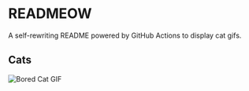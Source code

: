 # READMEOW

A self-rewriting README powered by GitHub Actions to display cat gifs.

## Cats

![Bored Cat GIF](https://media3.giphy.com/media/mlvseq9yvZhba/200.gif?cid=9acd02daxrc5q2bi2fmxoyadyv5ctsyre29ce68b5odvar0t&ep=v1_gifs_search&rid=200.gif&ct=g)
